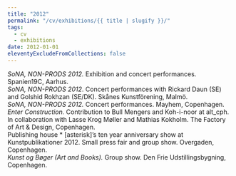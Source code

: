 ```yaml
---
title: "2012"
permalink: "/cv/exhibitions/{{ title | slugify }}/"
tags:
  - cv
  - exhibitions
date: 2012-01-01
eleventyExcludeFromCollections: false
---
```


<em>SoNA, NON-PRODS 2012.</em> Exhibition and concert performances. Spanien19C, Aarhus.<br>
<em>SoNA, NON-PRODS 2012</em>. Concert performances with Rickard Daun (SE) and Golshid Rokhzan (SE/DK). Skånes Kunstförening, Malmö.<br>
<em>SoNA, NON-PRODS 2012.</em> Concert performances. Mayhem, Copenhagen.<br>
<em>Enter Construction.</em> Contribution to Bull Mengers and Koh-i-noor at alt_cph. In collaboration with Lasse Krog Møller and Mathias Kokholm. The Factory of Art &amp; Design, Copenhagen.<br>
Publishing house * [asterisk]’s ten year anniversary show at Kunstpublikationer 2012. Small press fair and group show. Overgaden, Copenhagen.<br>
<em>Kunst og Bøger (Art and Books).</em> Group show. Den Frie Udstillingsbygning, Copenhagen.
